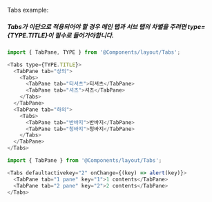 Tabs example:

##### Tabs가 이단으로 적용되어야 할 경우 메인 탭과 서브 탭의 차별을 주려면 type={TYPE.TITLE}이 필수로 들어가야합니다.
```js
import { TabPane, TYPE } from '@Components/layout/Tabs';

<Tabs type={TYPE.TITLE}>
  <TabPane tab="상의">
    <Tabs>
      <TabPane tab="티셔츠">티셔츠</TabPane>
      <TabPane tab="셔츠">셔츠</TabPane>
    </Tabs>
  </TabPane>
  <TabPane tab="하의">
    <Tabs>
      <TabPane tab="반바지">반바지</TabPane>
      <TabPane tab="청바지">청바지</TabPane>
    </Tabs>
  </TabPane>
</Tabs>
```

```js
import { TabPane } from '@Components/layout/Tabs';

<Tabs defaultactivekey="2" onChange={(key) => alert(key)}>
  <TabPane tab="1 pane" key="1">1 contents</TabPane>
  <TabPane tab="2 pane" key="2">2 contents</TabPane>
</Tabs>
```